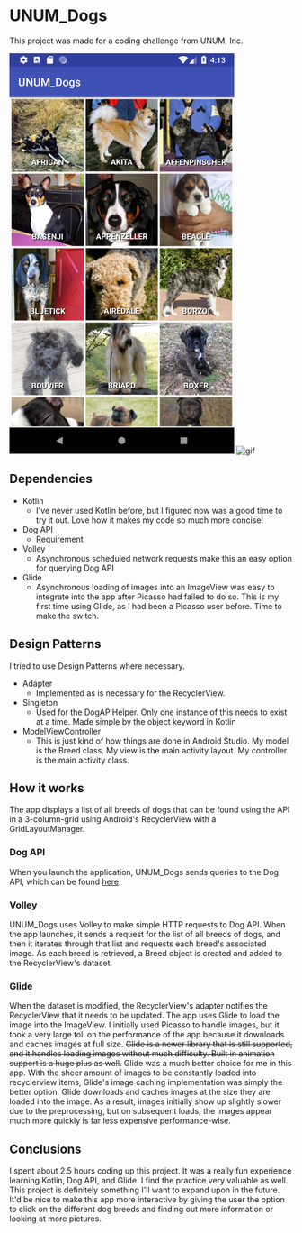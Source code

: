 # UNUM_Dogs

This project was made for a coding challenge from UNUM, Inc.

<img src="https://github.com/rkuang/UNUM_Dogs/blob/assets/Screenshot_1534479214.png?raw=true" alt="screenshot" width="400px" height="auto"> <img src="https://github.com/rkuang/UNUM_Dogs/blob/assets/untitled.gif?raw=true" alt="gif" width="400px" height="auto">

## Dependencies
* Kotlin
  * I've never used Kotlin before, but I figured now was a good time to try it out. Love how it makes my code so much more concise!
* Dog API
  * Requirement
* Volley
  * Asynchronous scheduled network requests make this an easy option for querying Dog API
* Glide
  * Asynchronous loading of images into an ImageView was easy to integrate into the app after Picasso had failed to do so. This is my 
    first time using Glide, as I had been a Picasso user before. Time to make the switch.

## Design Patterns
I tried to use Design Patterns where necessary.
* Adapter
  * Implemented as is necessary for the RecyclerView.
* Singleton
  * Used for the DogAPIHelper. Only one instance of this needs to exist at a time. Made simple by the object keyword in Kotlin
* ModelViewController
  * This is just kind of how things are done in Android Studio. My model is the Breed class. My view is the main activity layout. My 
    controller is the main activity class.

## How it works
The app displays a list of all breeds of dogs that can be found using the API in a 3-column-grid using Android's RecyclerView
with a GridLayoutManager.

### Dog API
When you launch the application, UNUM_Dogs sends queries to the Dog API, which can be found [here](https://dog.ceo/dog-api/).

### Volley
UNUM_Dogs uses Volley to make simple HTTP requests to Dog API. When the app launches, it sends a request for the list of all breeds of 
dogs, and then it iterates through that list and requests each breed's associated image. As each breed is retrieved, a Breed object is 
created and added to the RecyclerView's dataset.

### Glide
When the dataset is modified, the RecyclerView's adapter notifies the RecyclerView that it needs to be updated. The app uses Glide to 
load the image into the ImageView. I initially used Picasso to handle images, but it took a very large toll on the performance of the app because it downloads and caches images at full size.
~~Glide is a newer library that is still supported, and it handles loading images without much difficulty. 
Built in animation support is a huge plus as well.~~
Glide was a much better choice for me in this app. With the sheer amount of images to be constantly loaded into recyclerview 
items, Glide's image caching implementation was simply the better option. Glide downloads and caches images at the size they 
are loaded into the image. As a result, images initially show up slightly slower due to the preprocessing, but on subsequent
loads, the images appear much more quickly is far less expensive performance-wise.

## Conclusions
I spent about 2.5 hours coding up this project. It was a really fun experience learning Kotlin, Dog API, and Glide. I find the practice 
very valuable as well. This project is definitely something I'll want to expand upon in the future. It'd be nice to make this app more 
interactive by giving the user the option to click on the different dog breeds and finding out more information or looking at more 
pictures.
